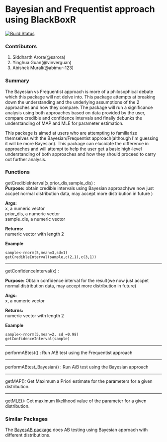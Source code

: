 # Bayesian and Frequentist approach using BlackBoxR
[![Build Status](https://travis-ci.org/UBC-MDS/BlackBoxR.svg?branch=master)](https://travis-ci.org/UBC-MDS/BlackBoxR)

### Contributors

1. Siddharth Arora(@sarora)
2. Yinghua Guan(@vinverguan)
3. Abishek Murali(@abimur-123)

### Summary

The Bayesian vs Frequentist approach is more of a philosophical debate which this package will not delve into. This package attempts at breaking down the understanding and the underlying assumptions of the 2 approaches and how they compare. The package will run a significance analysis using both approaches based on data provided by the user, compare credible and confidence intervals and finally debunks the understanding of MAP and MLE for parameter estimation.

This package is aimed at users who are attempting to familiarize themselves with the Bayesian/Frequentist approach(although I'm guessing it will be more Bayesian). This package can elucidate the difference in approaches and will attempt to help the user get a basic high-level understanding of both approaches and how they should proceed to carry out further analysis.


### Functions

getCredibleInterval(x,prior\_dis,sample\_dis) :   
**Purpose:** obtain credible intervals using Bayesian approach(we now just accpet normal distribution data, may accept more distribution in future )  

**Args:**   
x, a numeric vector  
prior\_dis, a numeric vector  
sample\_dis, a numeric vector 

**Returns:**   
numeric vector with length 2

**Example**   
  
```
sample<-rnorm(5,mean=3,sd=1)
getCredibleInterval(sample,c(2,1),c(3,1))
```
*******
getConfidenceInterval(x) :   

**Purpose:** Obtain confidence interval for the result(we now just accpet normal distribution data, may accept more distribution in future) 

**Args:**   
x, a numeric vector  


**Returns:**   
numeric vector with length 2

**Example**   
  
```
sample<-rnorm(5,mean=2, sd =0.98)
getConfidenceInterval(sample)
```
******
performABtest() : Run A\B test using the Frequentist approach
*****
performABtest_Bayesian() : Run A\B test using the Bayesian approach
****
getMAP(): Get Maximum a Priori estimate for the parameters for a given distribution.
*****
getMLE(): Get maximum likelihood value of the parameter for a given distribution.


### Similar Packages

The [BayesAB package](https://cran.r-project.org/web/packages/bayesAB/index.html) does AB testing using Bayesian approach with different distributions.
